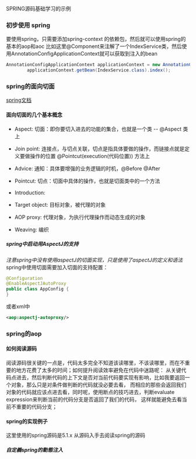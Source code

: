 SPRING源码基础学习的示例

### 初步使用 spring
要使用spring，只需要添加spring-context 的依赖包，然后就可以使用spring的基本的aop和aoc
比如这里@Component来注解了一个IndexService类，然后使用AnnotationConfigApplicationContext就可以获取到注入的bean
```java
AnnotationConfigApplicationContext applicationContext = new AnnotationConfigApplicationContext(App.class);
        applicationContext.getBean(IndexService.class).index();
```

### spring的面向切面
[spring文档](https://docs.spring.io/spring-framework/docs/current/reference/html/core.html#aop)
#### 面向切面的几个基本概念
- Aspect: 切面：即你要切入进去的功能的集合，也就是一个类 -- @Aspect 类上
- Join point: 连接点，与切点关联，切点是指具体要做的操作，而链接点就是定义要做操作的位置  @Pointcut(execution(代码位置)) 方法上
- Advice: 通知：具体要增强的业务逻辑的时机，@Before @After

- Pointcut: 切点：切面中具体的操作，也就是切面类中的一个方法

- Introduction: 

- Target object: 目标对象，被代理的对象

- AOP proxy: 代理对象，为执行代理操作而动态生成的对象

- Weaving:  编织

##### spring中启动用AspectJ的支持
*注意spring中没有使用aspectJ的切面实现，只是使用了aspectJ的定义和语法* 
spring中使用切面需要加入切面的支持配置：
```java 
@Configuration
@EnableAspectJAutoProxy
public class AppConfig {
}
```
或者xml中
```xml
<aop:aspectj-autoproxy/>
```

### spring的aop

#### 如何阅读源码
阅读源码很关键的一点是，代码太多完全不知道该读哪里，不该读哪里，而在不重要的地方花费了太多的时间；如何提升阅读效率避免在代码中迷路呢：
从关键代码点进去，然后判断代码的上下文是否对当前代码要实现有影响，比如我要返回一个对象，那么只是对条件做判断的代码就没必要去看，
而相应的那些会返回我们对象的代码就应该点进去看，同时呢，使用断点的技巧进去，判断evaluate expression来判断当前的代码分支是否返回了我们的代码，
这样就能避免去看当前不重要的代码分支；

#### spring的实现例子
这里使用的spring源码是5.1.x
从源码入手去阅读spring的源码

##### 自定義spring的動態注入





